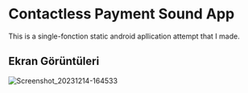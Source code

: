 
# Contactless Payment Sound App

This is a single-fonction static android apllication attempt that I made.


## Ekran Görüntüleri
![Screenshot_20231214-164533](https://github.com/AS-Acer/Flutter-Project/assets/148333712/0072f845-8488-4331-8cf1-5b070e0bfc27)



